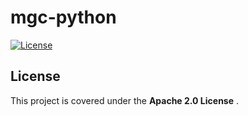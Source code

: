 # mgc-python

[![License](https://img.shields.io/badge/License-Apache%202.0-blue.svg)](https://opensource.org/licenses/Apache-2.0)

## License

This project is covered under the **Apache 2.0 License**
.
